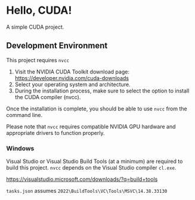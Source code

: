 # Hello, CUDA!

A simple CUDA project.

## Development Environment

This project requires `nvcc`

1. Visit the NVIDIA CUDA Toolkit download page: <https://developer.nvidia.com/cuda-downloads>
1. Select your operating system and architecture.
1. During the installation process, make sure to select the option to install the CUDA compiler (nvcc).

Once the installation is complete, you should be able to use `nvcc` from the command line.

Please note that `nvcc` requires compatible NVIDIA GPU hardware and appropriate drivers to function properly.

### Windows

Visual Studio or Visual Studio Build Tools (at a minimum) are required to build this project.
`nvcc` depends on the Visual Studio compiler `cl.exe`.

<https://visualstudio.microsoft.com/downloads/?q=build+tools>

`tasks.json` assumes `2022\BuildTools\VC\Tools\MSVC\14.38.33130`
